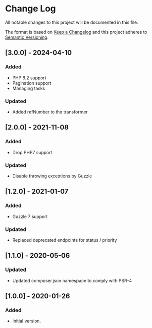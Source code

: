 # Change Log
All notable changes to this project will be documented in this file.

The format is based on [Keep a Changelog](http://keepachangelog.com/)
and this project adheres to [Semantic Versioning](http://semver.org/).

## [3.0.0] - 2024-04-10
### Added
- PHP 8.2 support
- Pagination support
- Managing tasks

### Updated
- Added refNumber to the transformer

## [2.0.0] - 2021-11-08
### Added
- Drop PHP7 support

### Updated
- Disable throwing exceptions by Guzzle

## [1.2.0] - 2021-01-07
### Added
- Guzzle 7 support

### Updated
- Replaced deprecated endpoints for status / priority

## [1.1.0] - 2020-05-06
### Updated
- Updated composer.json namespace to comply with PSR-4

## [1.0.0] - 2020-01-26
### Added
- Initial version.

